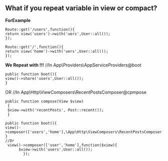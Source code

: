 ## What if you repeat variable in view or compact?
**ForExample**
```
Route::get('/users',function(){
return view('users')->with('uers',User::all());
});
```
```
Route::get('/',function(){
return view('home')->with('uers',User::all());
});
```
**We Repeat with !!!**
//In App\Providers\AppServiceProviders@boot
```
public function boot(){
view()->share('users',User::all());
}
```
OR
//In App\Http\ViewComposers\RecentPostsComposer@cpmpose
```
public function compose(View $view)
 {
 $view->with('recentPosts', Post::recent());
 }
```
```
public function boot(){
view()->composer(['users','home'],\App\Http\ViewComposers\RecentPostsComposer::class)
}
//Or
 view()->composer(['user','home'],function($view){
      $view->with('users',User::all());
        });
```


